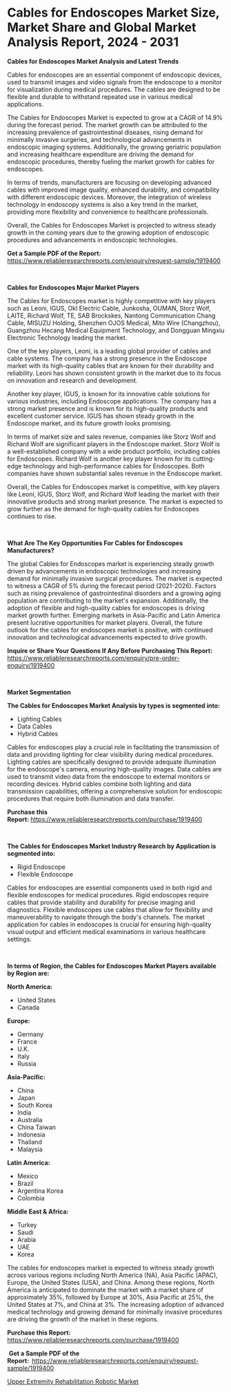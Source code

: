<p><h1>Cables for Endoscopes Market Size, Market Share and Global Market Analysis Report, 2024 - 2031</h1></p><p><strong>Cables for Endoscopes Market Analysis and Latest Trends</strong></p>
<p><p>Cables for endoscopes are an essential component of endoscopic devices, used to transmit images and video signals from the endoscope to a monitor for visualization during medical procedures. The cables are designed to be flexible and durable to withstand repeated use in various medical applications.</p><p>The Cables for Endoscopes Market is expected to grow at a CAGR of 14.9% during the forecast period. The market growth can be attributed to the increasing prevalence of gastrointestinal diseases, rising demand for minimally invasive surgeries, and technological advancements in endoscopic imaging systems. Additionally, the growing geriatric population and increasing healthcare expenditure are driving the demand for endoscopic procedures, thereby fueling the market growth for cables for endoscopes.</p><p>In terms of trends, manufacturers are focusing on developing advanced cables with improved image quality, enhanced durability, and compatibility with different endoscopic devices. Moreover, the integration of wireless technology in endoscopy systems is also a key trend in the market, providing more flexibility and convenience to healthcare professionals.</p><p>Overall, the Cables for Endoscopes Market is projected to witness steady growth in the coming years due to the growing adoption of endoscopic procedures and advancements in endoscopic technologies.</p></p>
<p><strong>Get a Sample PDF of the Report:&nbsp;</strong> <a href="https://www.reliableresearchreports.com/enquiry/request-sample/1919400">https://www.reliableresearchreports.com/enquiry/request-sample/1919400</a></p>
<p>&nbsp;</p>
<p><strong>Cables for Endoscopes Major Market Players</strong></p>
<p><p>The Cables for Endoscopes market is highly competitive with key players such as Leoni, IGUS, OkI Electric Cable, Junkosha, OUMAN, Storz Wolf, LAITE, Richard Wolf, TE, SAB Brockskes, Nantong Communication Chang Cable, MISUZU Holding, Shenzhen OJOS Medical, Mito Wire (Changzhou), Guangzhou Hecang Medical Equipment Technology, and Dongguan Mingxiu Electronic Technology leading the market.</p><p>One of the key players, Leoni, is a leading global provider of cables and cable systems. The company has a strong presence in the Endoscope market with its high-quality cables that are known for their durability and reliability. Leoni has shown consistent growth in the market due to its focus on innovation and research and development.</p><p>Another key player, IGUS, is known for its innovative cable solutions for various industries, including Endoscope applications. The company has a strong market presence and is known for its high-quality products and excellent customer service. IGUS has shown steady growth in the Endoscope market, and its future growth looks promising.</p><p>In terms of market size and sales revenue, companies like Storz Wolf and Richard Wolf are significant players in the Endoscope market. Storz Wolf is a well-established company with a wide product portfolio, including cables for Endoscopes. Richard Wolf is another key player known for its cutting-edge technology and high-performance cables for Endoscopes. Both companies have shown substantial sales revenue in the Endoscope market.</p><p>Overall, the Cables for Endoscopes market is competitive, with key players like Leoni, IGUS, Storz Wolf, and Richard Wolf leading the market with their innovative products and strong market presence. The market is expected to grow further as the demand for high-quality cables for Endoscopes continues to rise.</p></p>
<p>&nbsp;</p>
<p><strong>What Are The Key Opportunities For Cables for Endoscopes Manufacturers?</strong></p>
<p><p>The global Cables for Endoscopes market is experiencing steady growth driven by advancements in endoscopic technologies and increasing demand for minimally invasive surgical procedures. The market is expected to witness a CAGR of 5% during the forecast period (2021-2026). Factors such as rising prevalence of gastrointestinal disorders and a growing aging population are contributing to the market's expansion. Additionally, the adoption of flexible and high-quality cables for endoscopes is driving market growth further. Emerging markets in Asia-Pacific and Latin America present lucrative opportunities for market players. Overall, the future outlook for the cables for endoscopes market is positive, with continued innovation and technological advancements expected to drive growth.</p></p>
<p><strong>Inquire or Share Your Questions If Any Before Purchasing This Report:</strong> <a href="https://www.reliableresearchreports.com/enquiry/pre-order-enquiry/1919400">https://www.reliableresearchreports.com/enquiry/pre-order-enquiry/1919400</a></p>
<p>&nbsp;</p>
<p><strong>Market Segmentation</strong></p>
<p><strong>The Cables for Endoscopes Market Analysis by types is segmented into:</strong></p>
<p><ul><li>Lighting Cables</li><li>Data Cables</li><li>Hybrid Cables</li></ul></p>
<p><p>Cables for endoscopes play a crucial role in facilitating the transmission of data and providing lighting for clear visibility during medical procedures. Lighting cables are specifically designed to provide adequate illumination for the endoscope's camera, ensuring high-quality images. Data cables are used to transmit video data from the endoscope to external monitors or recording devices. Hybrid cables combine both lighting and data transmission capabilities, offering a comprehensive solution for endoscopic procedures that require both illumination and data transfer.</p></p>
<p><strong>Purchase this Report:&nbsp;</strong><a href="https://www.reliableresearchreports.com/purchase/1919400">https://www.reliableresearchreports.com/purchase/1919400</a></p>
<p>&nbsp;</p>
<p><strong>The Cables for Endoscopes Market Industry Research by Application is segmented into:</strong></p>
<p><ul><li>Rigid Endoscope</li><li>Flexible Endoscope</li></ul></p>
<p><p>Cables for endoscopes are essential components used in both rigid and flexible endoscopes for medical procedures. Rigid endoscopes require cables that provide stability and durability for precise imaging and diagnostics. Flexible endoscopes use cables that allow for flexibility and maneuverability to navigate through the body's channels. The market application for cables in endoscopes is crucial for ensuring high-quality visual output and efficient medical examinations in various healthcare settings.</p></p>
<p>&nbsp;</p>
<p><strong>In terms of Region, the Cables for Endoscopes Market Players available by Region are:</strong></p>
<p>
    <p> <strong> North America: </strong>
        <ul>
            <li>United States</li>
            <li>Canada</li>
        </ul>
        </p> 
    <p> <strong> Europe: </strong>
        <ul>
            <li>Germany</li>
            <li>France</li>
            <li>U.K.</li>
            <li>Italy</li>
            <li>Russia</li>
        </ul>
        </p> 
    <p> <strong> Asia-Pacific: </strong>
        <ul>
            <li>China</li>
            <li>Japan</li>
            <li>South Korea</li>
            <li>India</li>
            <li>Australia</li>
            <li>China Taiwan</li>
            <li>Indonesia</li>
            <li>Thailand</li>
            <li>Malaysia</li>
        </ul>
        </p> 
    <p> <strong> Latin America: </strong>
        <ul>
            <li>Mexico</li>
            <li>Brazil</li>
            <li>Argentina Korea</li>
            <li>Colombia</li>
        </ul>
        </p> 
    <p> <strong> Middle East & Africa: </strong>
        <ul>
            <li>Turkey</li>
            <li>Saudi</li>
            <li>Arabia</li>
            <li>UAE</li>
            <li>Korea</li>
        </ul>
    </p>
    </p>
<p><p>The cables for endoscopes market is expected to witness steady growth across various regions including North America (NA), Asia Pacific (APAC), Europe, the United States (USA), and China. Among these regions, North America is anticipated to dominate the market with a market share of approximately 35%, followed by Europe at 30%, Asia Pacific at 25%, the United States at 7%, and China at 3%. The increasing adoption of advanced medical technology and growing demand for minimally invasive procedures are driving the growth of the market in these regions.</p></p>
<p><strong>Purchase this Report: </strong><a href="https://www.reliableresearchreports.com/purchase/1919400">https://www.reliableresearchreports.com/purchase/1919400</a></p>
<p>&nbsp;<strong>Get a Sample PDF of the Report:&nbsp;&nbsp;</strong><a href="https://www.reliableresearchreports.com/enquiry/request-sample/1919400">https://www.reliableresearchreports.com/enquiry/request-sample/1919400</a></p>
<p><strong></strong></p>
<p><p><a href="https://artistic-helicopter-ca9.notion.site/Upper-Extremity-Rehabilitation-Robotic-Market-Research-Report-The-Key-To-Successful-Business-Strate-e05dcb840a944c86994df391c529d526">Upper Extremity Rehabilitation Robotic Market</a></p></p>